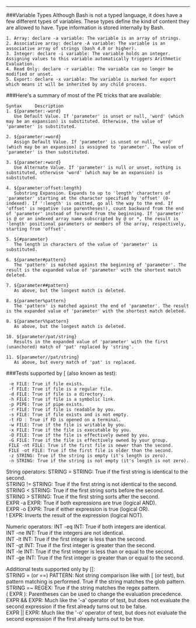***

###Variable Types
    Although Bash is not a typed language, it does have a few different types of variables. These types define the kind of content they are allowed to have. Type information is stored internally by Bash.

    1. Array: declare -a variable: The variable is an array of strings.
    2. Associative array: declare -A variable: The variable is an associative array of strings (bash 4.0 or higher).
    3. Integer: declare -i variable: The variable holds an integer. Assigning values to this variable automatically triggers Arithmetic Evaluation.
    4. Read Only: declare -r variable: The variable can no longer be modified or unset.
    5. Export: declare -x variable: The variable is marked for export which means it will be inherited by any child process.


###Here's a summary of most of the PE tricks that are available:

    Syntax     Description
    1. ${parameter:-word} 
       Use Default Value. If 'parameter' is unset or null, 'word' (which may be an expansion) is substituted. Otherwise, the value of 'parameter' is substituted.

    2. ${parameter:=word}
       Assign Default Value. If 'parameter' is unset or null, 'word' (which may be an expansion) is assigned to 'parameter'. The value of 'parameter' is then substituted.

    3. ${parameter:+word}
       Use Alternate Value. If 'parameter' is null or unset, nothing is substituted, otherwise 'word' (which may be an expansion) is substituted.

    4. ${parameter:offset:length}
       Substring Expansion. Expands to up to 'length' characters of 'parameter' starting at the character specified by 'offset' (0-indexed). If ':length' is omitted, go all the way to the end. If 'offset' is negative (use parentheses!), count backward from the end of 'parameter' instead of forward from the beginning. If 'parameter' is @ or an indexed array name subscripted by @ or *, the result is 'length' positional parameters or members of the array, respectively, starting from 'offset'.

    5. ${#parameter}
       The length in characters of the value of 'parameter' is substituted.

    6. ${parameter#pattern}
       The 'pattern' is matched against the beginning of 'parameter'. The result is the expanded value of 'parameter' with the shortest match deleted.

    7. ${parameter##pattern}
       As above, but the longest match is deleted.

    8. ${parameter%pattern}
       The 'pattern' is matched against the end of 'parameter'. The result is the expanded value of 'parameter' with the shortest match deleted.

    9. ${parameter%%pattern}
       As above, but the longest match is deleted.

    10. ${parameter/pat/string}
       Results in the expanded value of 'parameter' with the first (unanchored) match of 'pat' replaced by 'string'.

    11. ${parameter//pat/string}
       As above, but every match of 'pat' is replaced.


###Tests supported by [ (also known as test):

     -e FILE: True if file exists.
     -f FILE: True if file is a regular file.
     -d FILE: True if file is a directory.
     -h FILE: True if file is a symbolic link.
     -p PIPE: True if pipe exists.
     -r FILE: True if file is readable by you.
     -s FILE: True if file exists and is not empty.
     -t FD : True if FD is opened on a terminal.
     -w FILE: True if the file is writable by you.
     -x FILE: True if the file is executable by you.
     -O FILE: True if the file is effectively owned by you.
     -G FILE: True if the file is effectively owned by your group.
     FILE -nt FILE: True if the first file is newer than the second.
     FILE -ot FILE: True if the first file is older than the second.
     -z STRING: True if the string is empty (it's length is zero).
     -n STRING: True if the string is not empty (it's length is not zero).

String operators:
     STRING = STRING: True if the first string is identical to the second.  
     STRING != STRING: True if the first string is not identical to the second.  
     STRING < STRING: True if the first string sorts before the second.  
     STRING > STRING: True if the first string sorts after the second.  
     EXPR -a EXPR: True if both expressions are true (logical AND).  
     EXPR -o EXPR: True if either expression is true (logical OR).  
     ! EXPR: Inverts the result of the expression (logical NOT).  

Numeric operators:
     INT -eq INT: True if both integers are identical.  
     INT -ne INT: True if the integers are not identical.  
     INT -lt INT: True if the first integer is less than the second.  
     INT -gt INT: True if the first integer is greater than the second.  
     INT -le INT: True if the first integer is less than or equal to the second.  
     INT -ge INT: True if the first integer is greater than or equal to the second.  

Additional tests supported only by [[:  
     STRING = (or ==) PATTERN: Not string comparison like with [ (or test), but pattern matching is performed. True if the string matches the glob pattern.  
     STRING =~ REGEX: True if the string matches the regex pattern.  
     ( EXPR ): Parentheses can be used to change the evaluation precedence.  
     EXPR && EXPR: Much like the '-a' operator of test, but does not evaluate the second expression if the first already turns out to be false.  
     EXPR || EXPR: Much like the '-o' operator of test, but does not evaluate the second expression if the first already turns out to be true.  
